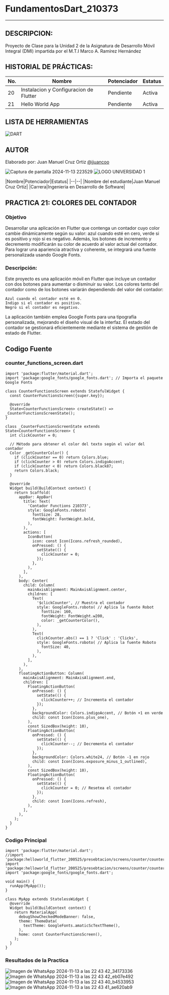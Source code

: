 # FundamentosDart_210373
-----

## DESCRIPCION:

Proyecto de Clase para la Unidad 2 de la Asignatura de Desarrollo Móvil Integral (DMI) impartida
por el M.T.I Marco A. Ramírez Hernández

## HISTORIAL DE PRÁCTICAS:
|No. |Nombre|Potenciador|Estatus|
|--|--|--|--|
|20|Instalacion y Configuracion de Flutter|Pendiente|Activa|
|21|Hello World App|Pendiente|Activa|

## LISTA DE HERRAMIENTAS
![DART](https://img.shields.io/badge/Dart-0175C2?style=for-the-badge&logo=dart&logoColor=white)

## AUTOR
Elaborado por: Juan Manuel Cruz Ortiz [@jjuancoo](https://github.com/jjuancoo)

![Captura de pantalla 2024-11-13 223529](https://github.com/user-attachments/assets/ee266eb7-9f86-45c5-9196-5933efac566b)
![LOGO UNIVERSIDAD 1](https://github.com/user-attachments/assets/f0c4f5fc-173d-4ee0-b9ee-023ca1fe3ea9)

|Nombre|Potenciador|Estatus|
|--|--|
|Nombre del estudiante|Juan Manuel Cruz Ortiz|
|Carrera|Ingenieria en Desarrollo de Software|

## PRACTICA 21: COLORES DEL CONTADOR
### Objetivo 

Desarrollar una aplicación en Flutter que contenga un contador cuyo color cambie dinámicamente según su valor: azul cuando esté en cero, verde si es positivo y rojo si es negativo. Además, los botones de incremento y decremento modificarán su color de acuerdo al valor actual del contador. Para lograr una apariencia atractiva y coherente, se integrará una fuente personalizada usando Google Fonts.

### Descripción:

Este proyecto es una aplicación móvil en Flutter que incluye un contador con dos botones para aumentar o disminuir su valor. Los colores tanto del contador como de los botones variarán dependiendo del valor del contador:

    Azul cuando el contador esté en 0.
    Indigo si el contador es positivo.
    Negro si el contador es negativo.

La aplicación también emplea Google Fonts para una tipografía personalizada, mejorando el diseño visual de la interfaz. El estado del contador se gestionará eficientemente mediante el sistema de gestión de estado de Flutter.

## Codigo Fuente

### counter_functions_screen.dart

    import 'package:flutter/material.dart';
    import 'package:google_fonts/google_fonts.dart'; // Importa el paquete Google Fonts
    
    class CounterFunctionsScreen extends StatefulWidget {
      const CounterFunctionsScreen({super.key});
    
      @override
      State<CounterFunctionsScreen> createState() => _CounterFunctionsScreenState();
    }
    
    class _CounterFunctionsScreenState extends State<CounterFunctionsScreen> {
      int clickCounter = 0;
    
      // Método para obtener el color del texto según el valor del contador
      Color _getCounterColor() {
        if (clickCounter == 0) return Colors.blue;
        if (clickCounter > 0) return Colors.indigoAccent;
        if (clickCounter < 0) return Colors.black87;
        return Colors.black;
      }
    
      @override
      Widget build(BuildContext context) {
        return Scaffold(
          appBar: AppBar(
            title: Text(
              'Contador Functions 210373',
              style: GoogleFonts.roboto(
                fontSize: 28,
                fontWeight: FontWeight.bold,
              ),
            ),
            actions: [
              IconButton(
                icon: const Icon(Icons.refresh_rounded),
                onPressed: () {
                  setState(() {
                    clickCounter = 0;
                  });
                },
              ),
            ],
          ),
          body: Center(
            child: Column(
              mainAxisAlignment: MainAxisAlignment.center,
              children: [
                Text(
                  '$clickCounter', // Muestra el contador
                  style: GoogleFonts.roboto( // Aplica la fuente Robot
                    fontSize: 160,
                    fontWeight: FontWeight.w200,
                    color: _getCounterColor(),
                  ),
                ),
                Text(
                  clickCounter.abs() == 1 ? 'Click' : 'Clicks',
                  style: GoogleFonts.roboto( // Aplica la fuente Roboto
                    fontSize: 40,
                  ),
                ),
              ],
            ),
          ),
          floatingActionButton: Column(
            mainAxisAlignment: MainAxisAlignment.end,
            children: [
              FloatingActionButton(
                onPressed: () {
                  setState(() {
                    clickCounter++; // Incrementa el contador
                  });
                },
                backgroundColor: Colors.indigoAccent, // Botón +1 en verde
                child: const Icon(Icons.plus_one),
              ),
              const SizedBox(height: 10),
              FloatingActionButton(
                onPressed: () {
                  setState(() {
                    clickCounter--; // Decrementa el contador
                  });
                },
                backgroundColor: Colors.white24, // Botón -1 en rojo
                child: const Icon(Icons.exposure_minus_1_outlined),
              ),
              const SizedBox(height: 10),
              FloatingActionButton(
                onPressed: () {
                  setState(() {
                    clickCounter = 0; // Resetea el contador
                  });
                },
                child: const Icon(Icons.refresh),
              ),
            ],
          ),
        );
      }
    }

### Codigo Principal

    import 'package:flutter/material.dart';
    //import 'package:helloworld_flutter_200525/presebtacion/screens/counter/counter_screen.dart';
    import 'package:helloworld_flutter_200525/presebtacion/screens/counter/counter_functions_screen.dart';
    import 'package:google_fonts/google_fonts.dart';
    
    void main() {
      runApp(MyApp());
    }
    
    class MyApp extends StatelessWidget {
      @override
      Widget build(BuildContext context) {
        return MaterialApp(
          debugShowCheckedModeBanner: false,
          theme: ThemeData(
            textTheme: GoogleFonts.amaticScTextTheme(),
          ),
          home: const CounterFunctionsScreen(),
        );
      }
    }

### Resultados de la Practica

![Imagen de WhatsApp 2024-11-13 a las 22 43 42_34173336](https://github.com/user-attachments/assets/799c1fee-76ad-4265-81ed-4ace66239e98)
![Imagen de WhatsApp 2024-11-13 a las 22 43 42_eb07e492](https://github.com/user-attachments/assets/bc46c64b-b507-49fc-8cd1-c8d9334750a3)
![Imagen de WhatsApp 2024-11-13 a las 22 43 40_b4533953](https://github.com/user-attachments/assets/6aa9f16a-3651-4b40-8825-b42cdeb9d0a5)
![Imagen de WhatsApp 2024-11-13 a las 22 43 41_ae620ab9](https://github.com/user-attachments/assets/e5bd9076-8ff4-4545-a1a7-9e9d4f6ca8da)

